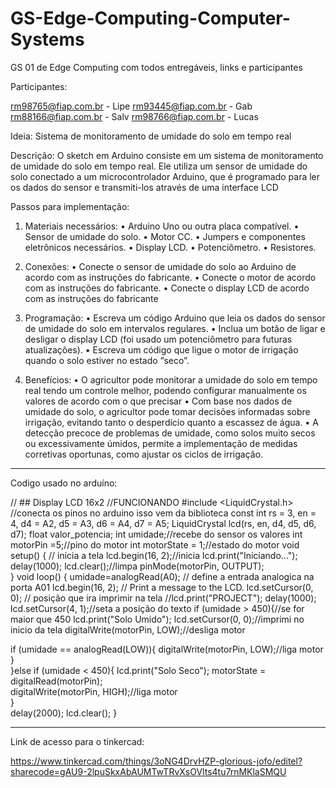 # GS-Edge-Computing-Computer-Systems
GS  01 de Edge Computing com todos entregáveis, links e participantes


Participantes:

rm98765@fiap.com.br - Lipe
rm93445@fiap.com.br - Gab
rm88166@fiap.com.br - Salv
rm98766@fiap.com.br - Lucas

Ideia: Sistema de monitoramento de umidade do solo em tempo real

Descrição: O sketch em Arduino consiste em um sistema de monitoramento de umidade do solo em tempo real. Ele utiliza um sensor de umidade do solo conectado a um microcontrolador Arduino, que é programado para ler os 
dados do sensor e transmiti-los através de uma interface LCD

Passos para implementação:

1.	Materiais necessários:
  •	Arduino Uno ou outra placa compatível.
  •	Sensor de umidade do solo.
  •	Motor CC.
  •	Jumpers e componentes eletrônicos necessários.
  •	Display LCD.
  •	Potenciômetro.
  •	Resistores.
  
2.	Conexões:
  •	Conecte o sensor de umidade do solo ao Arduino de acordo com as instruções do fabricante.
  •	Conecte o motor de acordo com as instruções do fabricante.
  •	Conecte o display LCD de acordo com as instruções do fabricante
  
3.	Programação:
  •	Escreva um código Arduino que leia os dados do sensor de umidade do solo em intervalos regulares.
  •	Inclua um botão de ligar e desligar o display LCD (foi usado um potenciômetro para futuras atualizações).
  •	Escreva um código que ligue o motor de irrigação quando o solo estiver no estado “seco”.
  
4.  Benefícios:
  •	O agricultor pode monitorar a umidade do solo em tempo real tendo um controle melhor, podendo configurar manualmente os valores de acordo com o que precisar
  •	Com base nos dados de umidade do solo, o agricultor pode tomar decisões informadas sobre irrigação, evitando tanto o desperdício quanto a escassez de água.
  •	A detecção precoce de problemas de umidade, como solos muito secos ou excessivamente úmidos, permite a implementação de medidas corretivas oportunas, como ajustar os ciclos de irrigação.
  
--------------------------------------------------------------------------------
 
 Codigo usado no arduíno:
  
// ## Display LCD 16x2
//FUNCIONANDO
#include <LiquidCrystal.h>
//conecta os pinos no arduino isso vem da biblioteca
const int rs = 3, en = 4, d4 = A2, d5 = A3, d6 = A4, d7 = A5;
LiquidCrystal lcd(rs, en, d4, d5, d6, d7);
float valor_potencia;
int umidade;//recebe do sensor os valores 
int motorPin =5;//pino do motor
int motorState = 1;//estado do motor
void setup() { 
  // inicia a tela
  lcd.begin(16, 2);//inicia 
  lcd.print("Iniciando...");
  delay(1000);
  lcd.clear();//limpa
  pinMode(motorPin, OUTPUT);  
} 
void loop() { 
  umidade=analogRead(A0);
// define a entrada analogica na porta A01
  lcd.begin(16, 2); 
  // Print a message to the LCD. 
  lcd.setCursor(0, 0); // posição que ira imprimir na tela
  //lcd.print("PROJECT");
  delay(1000);
  lcd.setCursor(4, 1);//seta a posição do texto
  if (umidade > 450){//se for maior que 450 
  lcd.print("Solo Umido");
  lcd.setCursor(0, 0);//imprimi no inicio da tela
  digitalWrite(motorPin, LOW);//desliga motor
    
  if (umidade == analogRead(LOW)){
    digitalWrite(motorPin, LOW);//liga motor
  }    
  }else if (umidade < 450){ 
    lcd.print("Solo Seco");
    motorState = digitalRead(motorPin);  
     digitalWrite(motorPin, HIGH);//liga motor  
  }  
  delay(2000);
  lcd.clear();
}

--------------------------------------------------------------------------------

Link de acesso para o tinkercad:

https://www.tinkercad.com/things/3oNG4DrvHZP-glorious-jofo/editel?sharecode=gAU9-2lpuSkxAbAUMTwTRvXsOVlts4tu7rnMKlaSMQU



